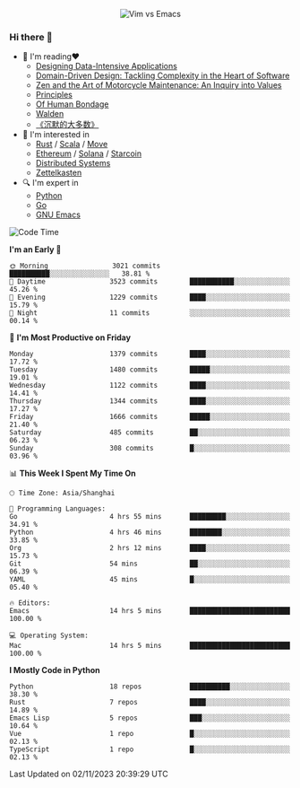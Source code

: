 <p align="center">
    <img src="https://gist.githubusercontent.com/coldnight/e696baffb094e71c96cb302118878eae/raw/40ea5053a6f66cc65f90f437e4173497da225958/banner.gif" alt="Vim vs Emacs" />
</p>

### Hi there 👋

- 📖 I'm reading❤️
    + [Designing Data-Intensive Applications](https://www.oreilly.com/library/view/designing-data-intensive-applications/9781491903063/)
    + [Domain-Driven Design: Tackling Complexity in the Heart of Software](https://www.dddcommunity.org/book/evans_2003/)
    + [Zen and the Art of Motorcycle Maintenance: An Inquiry into Values](https://en.wikipedia.org/wiki/Zen_and_the_Art_of_Motorcycle_Maintenance)
    + [Principles](https://www.principles.com/)
    + [Of Human Bondage](https://en.wikipedia.org/wiki/Of_Human_Bondage)
    + [Walden](https://en.wikipedia.org/wiki/Walden)
    + [《沉默的大多数》](https://en.wikipedia.org/wiki/Silent_majority)
- 🌱 I'm interested in
    + [Rust](https://www.rust-lang.org/) / [Scala](https://www.scala-lang.org/) / [Move](https://github.com/move-language/move/)
    + [Ethereum](https://ethereum.org/en/) / [Solana](https://solana.com/) / [Starcoin](https://github.com/starcoinorg/starcoin)
	+ [Distributed Systems](https://www.linuxzen.com/notes/topics/20200320174417_%E5%88%86%E5%B8%83%E5%BC%8F/)
	+ [Zettelkasten](https://www.linuxzen.com/notes/notes/20220120080920-slip_box/)
- 🔍 I'm expert in
    + [Python](https://www.python.org/)
    + [Go](https://go.dev/)
    + [GNU Emacs](https://www.gnu.org/software/emacs/)

<!--START_SECTION:waka-->
![Code Time](http://img.shields.io/badge/Code%20Time-2%2C457%20hrs%2025%20mins-blue)

**I'm an Early 🐤** 

```text
🌞 Morning                3021 commits        ██████████░░░░░░░░░░░░░░░   38.81 % 
🌆 Daytime                3523 commits        ███████████░░░░░░░░░░░░░░   45.26 % 
🌃 Evening                1229 commits        ████░░░░░░░░░░░░░░░░░░░░░   15.79 % 
🌙 Night                  11 commits          ░░░░░░░░░░░░░░░░░░░░░░░░░   00.14 % 
```
📅 **I'm Most Productive on Friday** 

```text
Monday                   1379 commits        ████░░░░░░░░░░░░░░░░░░░░░   17.72 % 
Tuesday                  1480 commits        █████░░░░░░░░░░░░░░░░░░░░   19.01 % 
Wednesday                1122 commits        ████░░░░░░░░░░░░░░░░░░░░░   14.41 % 
Thursday                 1344 commits        ████░░░░░░░░░░░░░░░░░░░░░   17.27 % 
Friday                   1666 commits        █████░░░░░░░░░░░░░░░░░░░░   21.40 % 
Saturday                 485 commits         ██░░░░░░░░░░░░░░░░░░░░░░░   06.23 % 
Sunday                   308 commits         █░░░░░░░░░░░░░░░░░░░░░░░░   03.96 % 
```


📊 **This Week I Spent My Time On** 

```text
🕑︎ Time Zone: Asia/Shanghai

💬 Programming Languages: 
Go                       4 hrs 55 mins       █████████░░░░░░░░░░░░░░░░   34.91 % 
Python                   4 hrs 46 mins       ████████░░░░░░░░░░░░░░░░░   33.85 % 
Org                      2 hrs 12 mins       ████░░░░░░░░░░░░░░░░░░░░░   15.73 % 
Git                      54 mins             ██░░░░░░░░░░░░░░░░░░░░░░░   06.39 % 
YAML                     45 mins             █░░░░░░░░░░░░░░░░░░░░░░░░   05.40 % 

🔥 Editors: 
Emacs                    14 hrs 5 mins       █████████████████████████   100.00 % 

💻 Operating System: 
Mac                      14 hrs 5 mins       █████████████████████████   100.00 % 
```

**I Mostly Code in Python** 

```text
Python                   18 repos            ██████████░░░░░░░░░░░░░░░   38.30 % 
Rust                     7 repos             ████░░░░░░░░░░░░░░░░░░░░░   14.89 % 
Emacs Lisp               5 repos             ███░░░░░░░░░░░░░░░░░░░░░░   10.64 % 
Vue                      1 repo              █░░░░░░░░░░░░░░░░░░░░░░░░   02.13 % 
TypeScript               1 repo              █░░░░░░░░░░░░░░░░░░░░░░░░   02.13 % 
```




 Last Updated on 02/11/2023 20:39:29 UTC
<!--END_SECTION:waka-->
